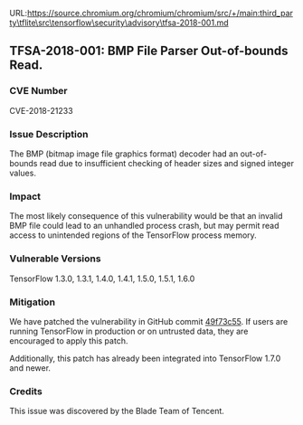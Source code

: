URL:https://source.chromium.org/chromium/chromium/src/+/main:third_party\tflite\src\tensorflow\security\advisory\tfsa-2018-001.md
## TFSA-2018-001: BMP File Parser Out-of-bounds Read.

### CVE Number

CVE-2018-21233

### Issue Description

The BMP (bitmap image file graphics format) decoder had an out-of-bounds read
due to insufficient checking of header sizes and signed integer values. 

### Impact

The most likely consequence of this vulnerability would be that an invalid BMP
file could lead to an unhandled process crash, but may permit read access to
unintended regions of the TensorFlow process memory.

### Vulnerable Versions

TensorFlow 1.3.0, 1.3.1, 1.4.0, 1.4.1, 1.5.0, 1.5.1, 1.6.0

### Mitigation

We have patched the vulnerability in GitHub commit
[49f73c55](https://github.com/tensorflow/tensorflow/commit/49f73c55d56edffebde4bca4a407ad69c1cae433).
If users are running TensorFlow in production or on untrusted data, they are
encouraged to apply this patch.

Additionally, this patch has already been integrated into TensorFlow 1.7.0 and
newer.

### Credits

This issue was discovered by the Blade Team of Tencent.

